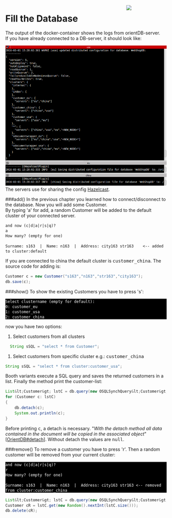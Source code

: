 <a><img align="right" width="25%" src="https://github.com/pilleatus/orientdb-tutorial-distributed-database/blob/master/gitbook/images/add_customer.png?raw=true"/></a>


# Fill the Database
The output of the docker-container shows the logs from orientDB-server.  
If you have already connected to a DB-server, it should look like:  

![](./images/server_output_1.png)
The servers use for sharing the config [Hazelcast](https://hazelcast.com/).

###add()
In the previous chapter you learned how to connect/disconnect to the database. Now you will add some Customer.<br/>
By typing 'a' for add, a random Customer will be added to the default cluster of your connected server.

    and now (c|d|a|r|s|q)?
    a
    How many? (empty for one)
    
    Surname: s163  |  Name: n163  |  Address: city163 str163    <-- added to cluster:default
    
If you are connected to china the default cluster is <TT>customer_china</TT>. The source code for adding is:
```java
Customer c = new Customer("s163","n163","str163","city163");
db.save(c);	
```

###show()
To show the existing Customers you have to press 's':

<pre style="background-color:black; color:white"><code>Select clustername (empty for default):
0: customer_eu
1: customer_usa
2: customer_china
</code></pre>

now you have two options:

1. Select customers from all clusters
  ```java
    String sSQL = "select * from Customer";
  ```
1. Select customers from specific cluster e.g.: <TT>customer_china</TT>

  ```java
  String sSQL = "select * from cluster:customer_usa";
  ```

Booth variants execute a SQL query and saves the returned customers in a list. Finally the method print the customer-list: 

```java
List&lt;Customer&gt; lstC = db.query(new OSQLSynchQuery&lt;Customer&gt;(sSQL));
for (Customer c: lstC) 
{
    db.detach(c);
    System.out.println(c);
}
```
  
Before printing <tt>c</tt>, a detach is necessary. "*With the detach method all data contained in the document will be copied in the associated object*"[[OrientDB#detach](http://orientdb.com/docs/last/Object-Database.html#detach)]. Without detach the values are <tt>null</tt>.

###remove()
To remove a customer you have to press 'r'. Then a random customer will be removed from your current cluster:

<pre style="background-color:black; color:white"><code>and now (c|d|a|r|s|q)?
r
How many? (empty for one)

Surname: s163  |  Name: n163  |  Address: city163 str163 &lt-- removed from cluster:customer_china
</code></pre>

```java
List&lt;Customer&gt; lstC = db.query(new OSQLSynchQuery&lt;Customer&gt;("select * from cluster:customer_china"));
Customer cR = lstC.get(new Random().nextInt(lstC.size()));
db.delete(cR);
```



